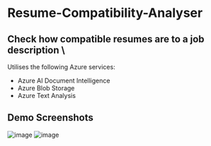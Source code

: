 # Resume-Compatibility-Analyser
## Check how compatible resumes are to a job description \

Utilises the following Azure services: 
- Azure AI Document Intelligence
- Azure Blob Storage
- Azure Text Analysis

## Demo Screenshots  
![image](https://github.com/Aurik-Datta/Resume-Compatibility-Analyser/assets/20635338/a894925b-a69a-49e9-84d9-cccb7fac998b)
![image](https://github.com/Aurik-Datta/Resume-Compatibility-Analyser/assets/20635338/18dd40cf-8838-4223-85c0-ddd82609dbdb)
